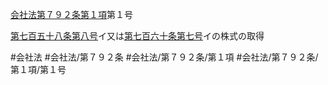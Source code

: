 [会社法第７９２条第１項](会社法＿＿＿＿第７９２条第１項)第１号

[第七百五十八条](会社法＿＿＿＿第７５８条)[第八号](会社法＿＿＿＿第７９２条第１項第８号)イ又は[第七百六十条](会社法＿＿＿＿第７６０条)[第七号](会社法＿＿＿＿第７９２条第１項第７号)イの株式の取得


#会社法
#会社法/第７９２条
#会社法/第７９２条/第１項
#会社法/第７９２条/第１項/第１号
